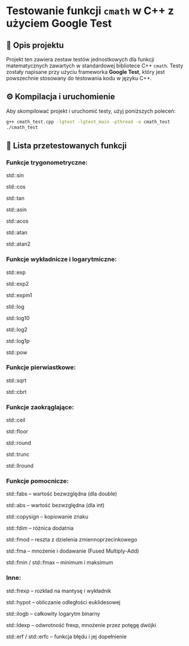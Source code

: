 # Testowanie funkcji `cmath` w C++ z użyciem Google Test

## 📌 Opis projektu

Projekt ten zawiera zestaw testów jednostkowych dla funkcji matematycznych zawartych w standardowej bibliotece C++ `cmath`. Testy zostały napisane przy użyciu frameworka **Google Test**, który jest powszechnie stosowany do testowania kodu w języku C++.

## ⚙️ Kompilacja i uruchomienie

Aby skompilować projekt i uruchomić testy, użyj poniższych poleceń:

```bash
g++ cmath_test.cpp -lgtest -lgtest_main -pthread -o cmath_test
./cmath_test
```

## 🧪 Lista przetestowanych funkcji

### Funkcje trygonometryczne:
std::sin

std::cos

std::tan

std::asin

std::acos

std::atan

std::atan2

### Funkcje wykładnicze i logarytmiczne:
std::exp

std::exp2

std::expm1

std::log

std::log10

std::log2

std::log1p

std::pow

### Funkcje pierwiastkowe:
std::sqrt

std::cbrt

### Funkcje zaokrąglające:
std::ceil

std::floor

std::round

std::trunc

std::llround

### Funkcje pomocnicze:
std::fabs – wartość bezwzględna (dla double)

std::abs – wartość bezwzględna (dla int)

std::copysign – kopiowanie znaku

std::fdim – różnica dodatnia

std::fmod – reszta z dzielenia zmiennoprzecinkowego

std::fma – mnożenie i dodawanie (Fused Multiply-Add)

std::fmin / std::fmax – minimum i maksimum

### Inne:
std::frexp – rozkład na mantysę i wykładnik

std::hypot – obliczanie odległości euklidesowej

std::ilogb – całkowity logarytm binarny

std::ldexp – odwrotność frexp, mnożenie przez potęgę dwójki

std::erf / std::erfc – funkcja błędu i jej dopełnienie
